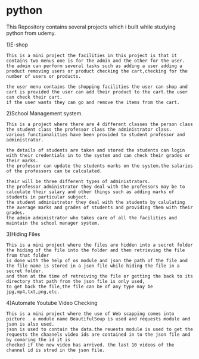 # python

This Repository contains several projects which i built while studying python from udemy.

1)E-shop
	
	This is a mini project the facilities in this project is that it contains two menus one is for the admin and the other for the user.
	the admin can perform several tasks such as adding a user adding a product removing users or product checking the cart,checking for the number of users or products.
	
	the user menu contains the shopping facilities the user can shop and cart is provided the user can add their product to the cart.the user can check their cart.
	if the user wants they can go and remove the items from the cart.

2)School Management system.

	This is a project where there are 4 different classes the person class the student class the professor class the administrator class.
	various functionalities have been provided to student professor and administrator.

	the details of students are taken and stored the students can login with their credentials in to the system and can check their grades or their marks.
	the professor can update the students marks on the system.the salaries of the professors can be calculated.
	
	their will be three different types of administrators.
	the professor administrator they deal with the professors may be to calculate their salary and other things such as adding marks of students in particular subject.
	the student administrator they deal with the students by calulating the average marks and grades of students and providing them with their grades.
	the admin administrator who takes care of all the facilities and maintain the school manager system.

3)Hiding Files
	
	
	This is a mini project where the files are hidden into a secret folder the hiding of the file into the folder and then retrieving the file from that folder
	is done with the help of os module and json the path of the file and the file name is stored in a json file while hiding the file in a secret folder.
	and then at the time of retreiving the file or getting the back to its directory that path from the json file is only used,
	to get back the file,the file can be of any type may be jpg,mp4,txt,png,etc.

4)Automate Youtube Video Checking
	

	
	This is a mini project where the use of Web scapping comes into picture . a module name BeautifulSoup is used and requests module and json is also used.
	json is used to contain the data.the reuests module is used to get the requests the chaanels video ids are contained in to the json file and by comaring the id it is 
	checked if the new video has arrived. the last 10 videos of the channel id is stred in the json file.

 
 
